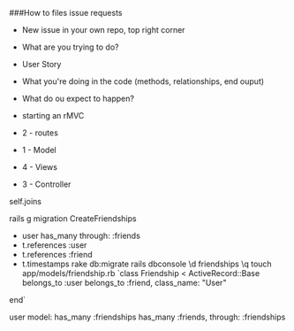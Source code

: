 ###How to files issue requests

* New issue in your own repo, top right corner
* What are you trying to do?
* User Story
* What you're doing in the code (methods, relationships, end ouput)
* What do ou expect to happen?

* starting an rMVC
* 2 - routes
* 1 - Model
* 4 - Views
* 3 - Controller

self.joins

rails g migration CreateFriendships
* user has_many through: :friends
* t.references :user
* t.references :friend
* t.timestamps
rake db:migrate
rails dbconsole
\d friendships
\q
touch app/models/friendship.rb
`class Friendship < ActiveRecord::Base
	belongs_to :user
	belongs_to :friend, class_name: "User"


end`

user model: has_many :friendships
has_many :friends, through: :friendships